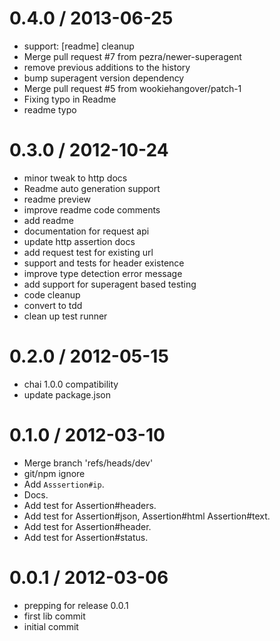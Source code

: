 
0.4.0 / 2013-06-25 
==================

  * support: [readme] cleanup
  * Merge pull request #7 from pezra/newer-superagent
  * remove previous additions to the history
  * bump superagent version dependency
  * Merge pull request #5 from wookiehangover/patch-1
  * Fixing typo in Readme
  * readme typo

0.3.0 / 2012-10-24 
==================

  * minor tweak to http docs
  * Readme auto generation support
  * readme preview
  * improve readme code comments
  * add readme
  * documentation for request api
  * update http assertion docs
  * add request test for existing url
  * support and tests for header existence
  * improve type detection error message
  * add support for superagent based testing
  * code cleanup
  * convert to tdd
  * clean up test runner

0.2.0 / 2012-05-15 
==================

  * chai 1.0.0 compatibility
  * update package.json

0.1.0 / 2012-03-10 
==================

  * Merge branch 'refs/heads/dev'
  * git/npm ignore
  * Add `Asssertion#ip`.
  * Docs.
  * Add test for Assertion#headers.
  * Add test for Assertion#json, Assertion#html Assertion#text.
  * Add test for Assertion#header.
  * Add test for Assertion#status.

0.0.1 / 2012-03-06 
==================

  * prepping for release 0.0.1
  * first lib commit
  * initial commit
